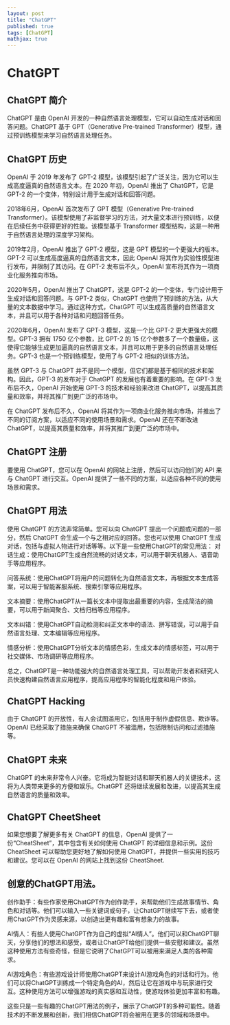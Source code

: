 ```yaml
---
layout: post
title: "ChatGPT"
published: true
tags: [ChatGPT]
mathjax: true
---
```


# ChatGPT

## ChatGPT 简介
ChatGPT 是由 OpenAI 开发的一种自然语言处理模型，它可以自动生成对话和回答问题。ChatGPT 基于 GPT（Generative Pre-trained Transformer）模型，通过预训练模型来学习自然语言处理任务。

## ChatGPT 历史
OpenAI 于 2019 年发布了 GPT-2 模型，该模型引起了广泛关注，因为它可以生成高度逼真的自然语言文本。在 2020 年初，OpenAI 推出了 ChatGPT，它是 GPT-2 的一个变体，特别设计用于生成对话和回答问题。

2018年6月，OpenAI 首次发布了 GPT 模型（Generative Pre-trained Transformer）。该模型使用了非监督学习的方法，对大量文本进行预训练，以便在后续任务中获得更好的性能。该模型基于 Transformer 模型结构，这是一种用于自然语言处理的深度学习架构。

2019年2月，OpenAI 推出了 GPT-2 模型，这是 GPT 模型的一个更强大的版本。GPT-2 可以生成高度逼真的自然语言文本，因此 OpenAI 将其作为实验性模型进行发布，并限制了其访问。在 GPT-2 发布后不久，OpenAI 宣布将其作为一项商业化服务推向市场。

2020年5月，OpenAI 推出了 ChatGPT，这是 GPT-2 的一个变体，专门设计用于生成对话和回答问题。与 GPT-2 类似，ChatGPT 也使用了预训练的方法，从大量的文本数据中学习。通过这种方式，ChatGPT 可以生成高质量的自然语言文本，并且可以用于各种对话和问题回答任务。

2020年6月，OpenAI 发布了 GPT-3 模型，这是一个比 GPT-2 更大更强大的模型。GPT-3 拥有 1750 亿个参数，比 GPT-2 的 15 亿个参数多了一个数量级，这使得它能够生成更加逼真的自然语言文本，并且可以用于更多的自然语言处理任务。GPT-3 也是一个预训练模型，使用了与 GPT-2 相似的训练方法。

虽然 GPT-3 与 ChatGPT 并不是同一个模型，但它们都是基于相同的技术和架构。因此，GPT-3 的发布对于 ChatGPT 的发展也有着重要的影响。在 GPT-3 发布后不久，OpenAI 开始使用 GPT-3 的技术和经验来改进 ChatGPT，以提高其质量和效率，并将其推广到更广泛的市场中。

在 ChatGPT 发布后不久，OpenAI 将其作为一项商业化服务推向市场，并推出了不同的订阅方案，以适应不同的使用场景和需求。OpenAI 还在不断改进 ChatGPT，以提高其质量和效率，并将其推广到更广泛的市场中。

## ChatGPT 注册
要使用 ChatGPT，您可以在 OpenAI 的网站上注册，然后可以访问他们的 API 来与 ChatGPT 进行交互。OpenAI 提供了一些不同的方案，以适应各种不同的使用场景和需求。

## ChatGPT 用法
使用 ChatGPT 的方法非常简单。您可以向 ChatGPT 提出一个问题或问题的一部分，然后 ChatGPT 会生成一个与之相对应的回答。您也可以使用 ChatGPT 生成对话，包括与虚拟人物进行对话等等。以下是一些使用ChatGPT的常见用法：
对话生成：使用ChatGPT生成自然流畅的对话文本，可以用于聊天机器人、语音助手等应用程序。

问答系统：使用ChatGPT将用户的问题转化为自然语言文本，再根据文本生成答案，可以用于智能客服系统、搜索引擎等应用程序。

文本摘要：使用ChatGPT从一篇长文本中提取出最重要的内容，生成简洁的摘要，可以用于新闻聚合、文档归档等应用程序。

文本纠错：使用ChatGPT自动检测和纠正文本中的语法、拼写错误，可以用于自然语言处理、文本编辑等应用程序。

情感分析：使用ChatGPT分析文本的情感色彩，生成文本的情感标签，可以用于社交媒体、市场调研等应用程序。

总之，ChatGPT是一种功能强大的自然语言处理工具，可以帮助开发者和研究人员快速构建自然语言应用程序，提高应用程序的智能化程度和用户体验。

## ChatGPT Hacking
由于 ChatGPT 的开放性，有人会试图滥用它，包括用于制作虚假信息、欺诈等。OpenAI 已经采取了措施来确保 ChatGPT 不被滥用，包括限制访问和过滤措施等。

## ChatGPT 未来
ChatGPT 的未来非常令人兴奋。它将成为智能对话和聊天机器人的关键技术，这将为人类带来更多的方便和娱乐。ChatGPT 还将继续发展和改进，以提高其生成自然语言的质量和效率。

## ChatGPT CheetSheet
如果您想要了解更多有关 ChatGPT 的信息，OpenAI 提供了一份“CheatSheet”，其中包含有关如何使用 ChatGPT 的详细信息和示例。这份 CheatSheet 可以帮助您更好地了解如何使用 ChatGPT，并提供一些实用的技巧和建议。您可以在 OpenAI 的网站上找到这份 CheatSheet.

## 创意的ChatGPT用法。

创作助手：有些作家使用ChatGPT作为创作助手，来帮助他们生成故事情节、角色和对话等。他们可以输入一些关键词或句子，让ChatGPT继续写下去，或者使用ChatGPT作为灵感来源，以创造出更有趣和富有想象力的故事。

AI情人：有些人使用ChatGPT作为自己的虚拟“AI情人”。他们可以和ChatGPT聊天，分享他们的想法和感受，或者让ChatGPT给他们提供一些安慰和建议。虽然这种使用方法有些奇怪，但是它说明了ChatGPT可以被用来满足人类的各种需求。

AI游戏角色：有些游戏设计师使用ChatGPT来设计AI游戏角色的对话和行为。他们可以将ChatGPT训练成一个特定角色的AI，然后让它在游戏中与玩家进行交互。这种使用方法可以增强游戏的真实感和互动性，使游戏体验更加丰富和有趣。

这些只是一些有趣的ChatGPT用法的例子，展示了ChatGPT的多种可能性。随着技术的不断发展和创新，我们相信ChatGPT将会被用在更多的领域和场景中。
